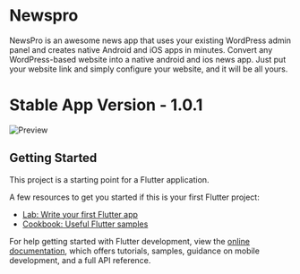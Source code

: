 # Newspro
NewsPro is an awesome news app that uses your existing WordPress admin panel and creates native Android and iOS apps in minutes. Convert any WordPress-based website into a native android and ios news app. Just put your website link and simply configure your website, and it will be all yours.

# Stable App Version - 1.0.1 

![Preview](https://i.imgur.com/Slp8Ccv.png)


## Getting Started

This project is a starting point for a Flutter application.

A few resources to get you started if this is your first Flutter project:

- [Lab: Write your first Flutter app](https://docs.flutter.dev/get-started/codelab)
- [Cookbook: Useful Flutter samples](https://docs.flutter.dev/cookbook)

For help getting started with Flutter development, view the
[online documentation](https://docs.flutter.dev/), which offers tutorials,
samples, guidance on mobile development, and a full API reference.

